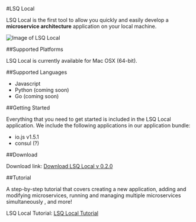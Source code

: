 #LSQ Local

LSQ Local is the first tool to allow you quickly and easily develop a **microservice architecture** application on your local machine.

![Image of LSQ Local](https://s3.amazonaws.com/local.lsq.io/Screen+Shot+2015-03-19+at+7.47.36+PM+(1).png)

##Supported Platforms

LSQ Local is currently available for Mac OSX (64-bit).

##Supported Languages

- Javascript
- Python (coming soon)
- Go (coming soon)

##Getting Started

Everything that you need to get started is included in the LSQ Local application. We include the following applications in our application bundle:

- io.js v1.5.1
- consul (?)

##Download

Download link: [Download LSQ Local v 0.2.0]

##Tutorial

A step-by-step tutorial that covers creating a new application, adding and modifying microservices, running and managing multiple microservices simultaneously , and more!

LSQ Local Tutorial: [LSQ Local Tutorial] 

[Download LSQ Local v 0.2.0]: https://lsq.io/#local
[LSQ Local Tutorial]: /tutorial.md

